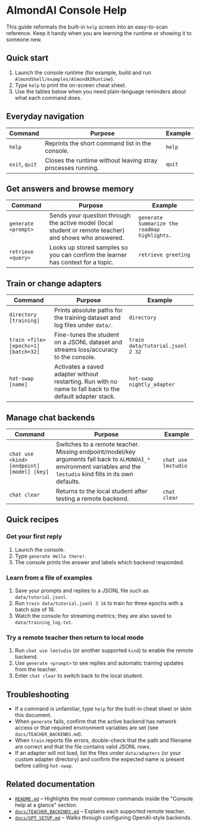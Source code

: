 # AlmondAI Console Help

This guide reformats the built-in `help` screen into an easy-to-scan reference.
Keep it handy when you are learning the runtime or showing it to someone new.

## Quick start

1. Launch the console runtime (for example, build and run
   `AlmondShell/examples/AlmondAIRuntime`).
2. Type `help` to print the on-screen cheat sheet.
3. Use the tables below when you need plain-language reminders about what each
   command does.

## Everyday navigation

| Command | Purpose | Example |
| --- | --- | --- |
| `help` | Reprints the short command list in the console. | `help` |
| `exit`, `quit` | Closes the runtime without leaving stray processes running. | `quit` |

## Get answers and browse memory

| Command | Purpose | Example |
| --- | --- | --- |
| `generate <prompt>` | Sends your question through the active model (local student or remote teacher) and shows who answered. | `generate Summarize the roadmap highlights.` |
| `retrieve <query>` | Looks up stored samples so you can confirm the learner has context for a topic. | `retrieve greeting` |

## Train or change adapters

| Command | Purpose | Example |
| --- | --- | --- |
| `directory [training]` | Prints absolute paths for the training dataset and log files under `data/`. | `directory` |
| `train <file> [epochs=1] [batch=32]` | Fine-tunes the student on a JSONL dataset and streams loss/accuracy to the console. | `train data/tutorial.jsonl 2 32` |
| `hot-swap [name]` | Activates a saved adapter without restarting. Run with no name to fall back to the default adapter stack. | `hot-swap nightly_adapter` |

## Manage chat backends

| Command | Purpose | Example |
| --- | --- | --- |
| `chat use <kind> [endpoint] [model] [key]` | Switches to a remote teacher. Missing endpoint/model/key arguments fall back to `ALMONDAI_*` environment variables and the `lmstudio` kind fills in its own defaults. | `chat use lmstudio` |
| `chat clear` | Returns to the local student after testing a remote backend. | `chat clear` |

## Quick recipes

### Get your first reply

1. Launch the console.
2. Type `generate Hello there!`.
3. The console prints the answer and labels which backend responded.

### Learn from a file of examples

1. Save your prompts and replies to a JSONL file such as `data/tutorial.jsonl`.
2. Run `train data/tutorial.jsonl 3 16` to train for three epochs with a batch
   size of 16.
3. Watch the console for streaming metrics; they are also saved to
   `data/training_log.txt`.

### Try a remote teacher then return to local mode

1. Run `chat use lmstudio` (or another supported `kind`) to enable the remote
   backend.
2. Use `generate <prompt>` to see replies and automatic training updates from the
   teacher.
3. Enter `chat clear` to switch back to the local student.

## Troubleshooting

- If a command is unfamiliar, type `help` for the built-in cheat sheet or skim
  this document.
- When `generate` fails, confirm that the active backend has network access or
  that required environment variables are set (see `docs/TEACHER_BACKENDS.md`).
- When `train` reports file errors, double-check that the path and filename are
  correct and that the file contains valid JSONL rows.
- If an adapter will not load, list the files under `data/adapters` (or your
  custom adapter directory) and confirm the expected name is present before
  calling `hot-swap`.

## Related documentation

- [`README.md`](../README.md) – Highlights the most common commands inside the
  "Console help at a glance" section.
- [`docs/TEACHER_BACKENDS.md`](TEACHER_BACKENDS.md) – Explains each supported
  remote teacher.
- [`docs/GPT_SETUP.md`](GPT_SETUP.md) – Walks through configuring OpenAI-style
  backends.

